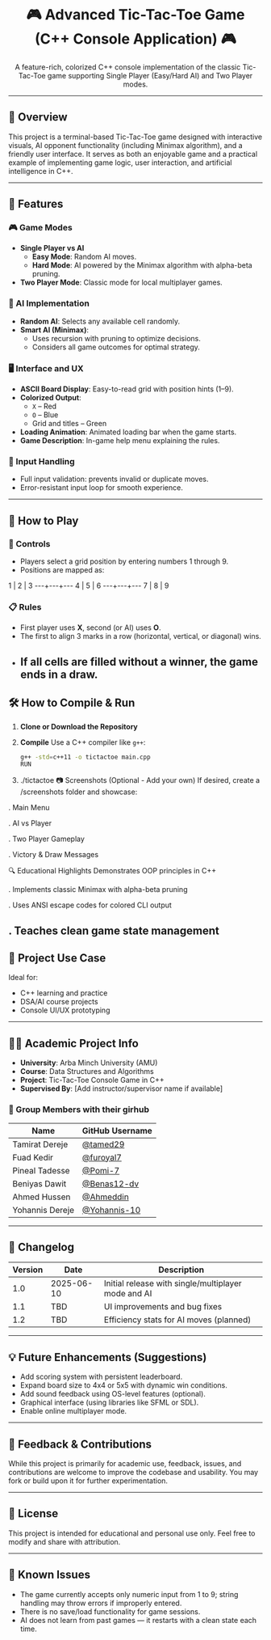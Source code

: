 <h1 align="center">🎮 Advanced Tic-Tac-Toe Game (C++ Console Application) 🎮</h1>

<p align="center">
  A feature-rich, colorized C++ console implementation of the classic Tic-Tac-Toe game supporting Single Player (Easy/Hard AI) and Two Player modes.
</p>

---

## 📌 Overview

This project is a terminal-based Tic-Tac-Toe game designed with interactive visuals, 
AI opponent functionality (including Minimax algorithm), and a friendly user interface. 
It serves as both an enjoyable game and a practical example of implementing game logic, 
user interaction, and artificial intelligence in C++.

---
## 🎯 Features

### 🎮 Game Modes
- **Single Player vs AI**
  - **Easy Mode**: Random AI moves.
  - **Hard Mode**: AI powered by the Minimax algorithm with alpha-beta pruning.
- **Two Player Mode**: Classic mode for local multiplayer games.

### 🧠 AI Implementation
- **Random AI**: Selects any available cell randomly.
- **Smart AI (Minimax)**:
  - Uses recursion with pruning to optimize decisions.
  - Considers all game outcomes for optimal strategy.

### 🖥️ Interface and UX
- **ASCII Board Display**: Easy-to-read grid with position hints (1–9).
- **Colorized Output**:
  - `X` – Red
  - `O` – Blue
  - Grid and titles – Green
- **Loading Animation**: Animated loading bar when the game starts.
- **Game Description**: In-game help menu explaining the rules.

### 🧪 Input Handling
- Full input validation: prevents invalid or duplicate moves.
- Error-resistant input loop for smooth experience.

---

## 🏁 How to Play

### 🎲 Controls
- Players select a grid position by entering numbers 1 through 9.
- Positions are mapped as:

1 | 2 | 3
---+---+---
4 | 5 | 6
---+---+---
7 | 8 | 9


### 📋 Rules
- First player uses **X**, second (or AI) uses **O**.
- The first to align 3 marks in a row (horizontal, vertical, or diagonal) wins.
- If all cells are filled without a winner, the game ends in a draw.
  ---

## 🛠️ How to Compile & Run

1. **Clone or Download the Repository**

2. **Compile**
   Use a C++ compiler like `g++`:
   ```bash
   g++ -std=c++11 -o tictactoe main.cpp
   RUN 
3. ./tictactoe
📷 Screenshots (Optional - Add your own)
If desired, create a /screenshots folder and showcase:

. Main Menu

. AI vs Player

. Two Player Gameplay

. Victory & Draw Messages

🔍 Educational Highlights
Demonstrates OOP principles in C++

. Implements classic Minimax with alpha-beta pruning

. Uses ANSI escape codes for colored CLI output

. Teaches clean game state management
---

## 🏫 Project Use Case

Ideal for:

* C++ learning and practice
* DSA/AI course projects
* Console UI/UX prototyping
---

## 🧑‍🎓 Academic Project Info

- **University**: Arba Minch University (AMU)
- **Course**: Data Structures and Algorithms
- **Project**: Tic-Tac-Toe Console Game in C++
- **Supervised By**: [Add instructor/supervisor name if available]

### 👥 Group Members with their girhub 

| Name             | GitHub Username   |
|------------------|-------------------|
| Tamirat Dereje   | [@tamed29](https://github.com/tamed29)       |
| Fuad Kedir       | [@furoyal7](https://github.com/furoyal7)     |
| Pineal Tadesse   | [@Pomi-7](https://github.com/Pomi-7)         |
| Beniyas Dawit    | [@Benas12-dv](https://github.com/Benas12-dv) |
| Ahmed Hussen     | [@Ahmeddin](https://github.com/Ahmeddin)     |
| Yohannis Dereje  | [@Yohannis-10](https://github.com/Yohannis-10) |

---

## 🔄 Changelog

| Version | Date       | Description                                 |
|---------|------------|---------------------------------------------|
| 1.0     | 2025-06-10 | Initial release with single/multiplayer mode and AI |
| 1.1     | TBD        | UI improvements and bug fixes               |
| 1.2     | TBD        | Efficiency stats for AI moves (planned)     |

---

## 💡 Future Enhancements (Suggestions)

- Add scoring system with persistent leaderboard.
- Expand board size to 4x4 or 5x5 with dynamic win conditions.
- Add sound feedback using OS-level features (optional).
- Graphical interface (using libraries like SFML or SDL).
- Enable online multiplayer mode.

---

## 💬 Feedback & Contributions

While this project is primarily for academic use, feedback, issues, and contributions are welcome to improve the codebase and usability. You may fork or build upon it for further experimentation.

---

## 📄 License

This project is intended for educational and personal use only. Feel free to modify and share with attribution.


---

## 🐞 Known Issues

- The game currently accepts only numeric input from 1 to 9; string handling may throw errors if improperly entered.
- There is no save/load functionality for game sessions.
- AI does not learn from past games — it restarts with a clean state each time.

